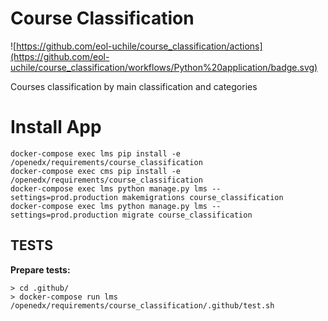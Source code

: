 # Course Classification

![https://github.com/eol-uchile/course_classification/actions](https://github.com/eol-uchile/course_classification/workflows/Python%20application/badge.svg)

Courses classification by main classification and categories

# Install App

    docker-compose exec lms pip install -e /openedx/requirements/course_classification
    docker-compose exec cms pip install -e /openedx/requirements/course_classification
    docker-compose exec lms python manage.py lms --settings=prod.production makemigrations course_classification
    docker-compose exec lms python manage.py lms --settings=prod.production migrate course_classification


## TESTS
**Prepare tests:**

    > cd .github/
    > docker-compose run lms /openedx/requirements/course_classification/.github/test.sh
